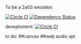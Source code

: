 To be a 2a03 emulator.

[![Circle CI](https://circleci.com/gh/magicxie/nes-node.svg?style=shield)](https://circleci.com/gh/magicxie/nes-node)
[![Dependency Status](https://www.versioneye.com/user/projects/556a84176365320015351700/badge.svg?style=flat)](https://www.versioneye.com/user/projects/556a84176365320015351700)

deveploment: [![Circle CI](https://circleci.com/gh/magicxie/nes-node/tree/development.svg?style=shield)](https://circleci.com/gh/magicxie/nes-node/tree/development)

to do:
##canvas
##web audio api